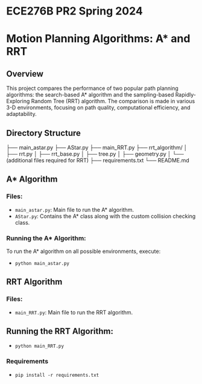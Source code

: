 # ECE276B PR2 Spring 2024
# Motion Planning Algorithms: A* and RRT

## Overview

This project compares the performance of two popular path planning algorithms: the search-based A* algorithm and the sampling-based Rapidly-Exploring Random Tree (RRT) algorithm. The comparison is made in various 3-D environments, focusing on path quality, computational efficiency, and adaptability.

## Directory Structure
├── main_astar.py
├── AStar.py
├── main_RRT.py
├── rrt_algorithm/
│ ├── rrt.py
│ ├── rrt_base.py
│ ├── tree.py
│ ├── geometry.py
│ └── (additional files required for RRT)
├── requirements.txt
└── README.md


## A* Algorithm

### Files:
- `main_astar.py`: Main file to run the A* algorithm.
- `AStar.py`: Contains the A* class along with the custom collision checking class.

### Running the A* Algorithm:
To run the A* algorithm on all possible environments, execute:
- `python main_astar.py`

## RRT Algorithm

### Files:
- `main_RRT.py`: Main file to run the RRT algorithm.

## Running the RRT Algorithm:
- `python main_RRT.py`

### Requirements
- `pip install -r requirements.txt`

